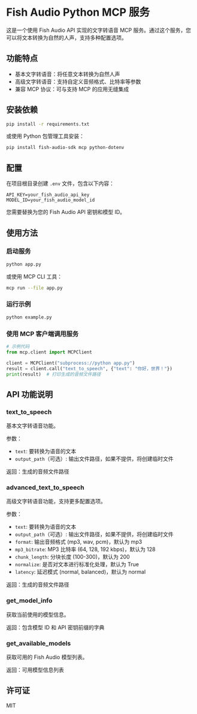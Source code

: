 # Fish Audio Python MCP 服务

这是一个使用 Fish Audio API 实现的文字转语音 MCP 服务。通过这个服务，您可以将文本转换为自然的人声，支持多种配置选项。

## 功能特点

- 基本文字转语音：将任意文本转换为自然人声
- 高级文字转语音：支持自定义音频格式、比特率等参数
- 兼容 MCP 协议：可与支持 MCP 的应用无缝集成

## 安装依赖

```bash
pip install -r requirements.txt
```

或使用 Python 包管理工具安装：

```bash
pip install fish-audio-sdk mcp python-dotenv
```

## 配置

在项目根目录创建 `.env` 文件，包含以下内容：

```
API_KEY=your_fish_audio_api_key
MODEL_ID=your_fish_audio_model_id
```

您需要替换为您的 Fish Audio API 密钥和模型 ID。

## 使用方法

### 启动服务

```bash
python app.py
```

或使用 MCP CLI 工具：

```bash
mcp run --file app.py
```

### 运行示例

```bash
python example.py
```

### 使用 MCP 客户端调用服务

```python
# 示例代码
from mcp.client import MCPClient

client = MCPClient("subprocess://python app.py")
result = client.call("text_to_speech", {"text": "你好，世界！"})
print(result)  # 打印生成的音频文件路径
```

## API 功能说明

### text_to_speech

基本文字转语音功能。

参数：
- `text`: 要转换为语音的文本
- `output_path`（可选）: 输出文件路径，如果不提供，将创建临时文件

返回：生成的音频文件路径

### advanced_text_to_speech

高级文字转语音功能，支持更多配置选项。

参数：
- `text`: 要转换为语音的文本
- `output_path`（可选）: 输出文件路径，如果不提供，将创建临时文件
- `format`: 输出音频格式 (mp3, wav, pcm)，默认为 mp3
- `mp3_bitrate`: MP3 比特率 (64, 128, 192 kbps)，默认为 128
- `chunk_length`: 分块长度 (100-300)，默认为 200
- `normalize`: 是否对文本进行标准化处理，默认为 True
- `latency`: 延迟模式 (normal, balanced)，默认为 normal

返回：生成的音频文件路径

### get_model_info

获取当前使用的模型信息。

返回：包含模型 ID 和 API 密钥前缀的字典

### get_available_models

获取可用的 Fish Audio 模型列表。

返回：可用模型信息列表

## 许可证

MIT

